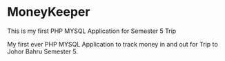 # MoneyKeeper
This is my first PHP MYSQL Application for Semester 5 Trip 

My first ever PHP MYSQL Application to track money in and out for Trip to Johor Bahru Semester 5.
